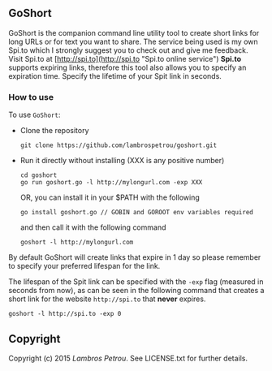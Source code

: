 ## GoShort

GoShort is the companion command line utility tool to create short links for long URLs or for text you want to share. The service being used is my own Spi.to which I strongly suggest you to check out and give me feedback.
Visit Spi.to at [http://spi.to](http://spi.to "Spi.to online service")
**Spi.to** supports expiring links, therefore this tool also allows you to specify an expiration time. Specify the lifetime of your Spit link in seconds.

### How to use

To use `GoShort`:

* Clone the repository

  ```
  git clone https://github.com/lambrospetrou/goshort.git
  ```

* Run it directly without installing (XXX is any positive number)

  ```
  cd goshort
  go run goshort.go -l http://mylongurl.com -exp XXX
  ```

  OR, you can install it in your $PATH with the following

  ```
  go install goshort.go // GOBIN and GOROOT env variables required
  ```
  
  and then call it with the following command

  ```
  goshort -l http://mylongurl.com
  ```

By default GoShort will create links that expire in 1 day so please remember to specify your preferred lifespan for the link.

The lifespan of the Spit link can be specified with the `-exp` flag (measured in seconds from now), as can be seen in the following command that creates a short link for the website `http://spi.to` that **never** expires.
  
  ```
  goshort -l http://spi.to -exp 0
  ```

## Copyright

Copyright (c) 2015 _Lambros Petrou_. See LICENSE.txt for further details.